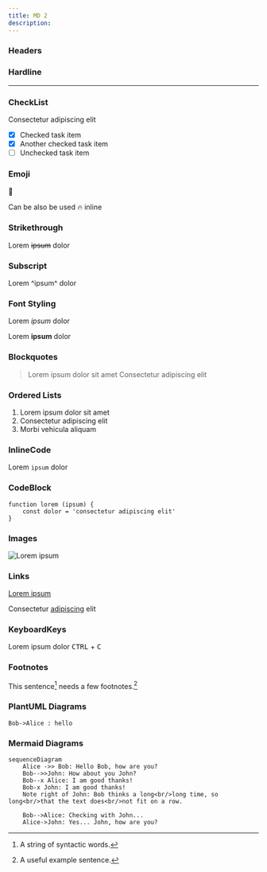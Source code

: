 ```yaml
---
title: MD 2
description:
---
```


### Headers

### Hardline

---

### CheckList

Consectetur adipiscing elit

- [x] Checked task item
- [x] Another checked task item
- [ ] Unchecked task item

### Emoji

:apple:

Can be also be used :fire: inline

### Strikethrough

Lorem ~~ipsum~~ dolor

### Subscript

Lorem ^ipsum^ dolor

### Font Styling

Lorem _ipsum_ dolor

Lorem **ipsum** dolor

### Blockquotes

> Lorem ipsum dolor sit amet
> Consectetur adipiscing elit

### Ordered Lists

1. Lorem ipsum dolor sit amet
1. Consectetur adipiscing elit
1. Morbi vehicula aliquam

### InlineCode

Lorem `ipsum` dolor

### CodeBlock

```
function lorem (ipsum) {
    const dolor = 'consectetur adipiscing elit'
}
```

### Images

![Lorem ipsum](https://picsum.photos/200/300)

### Links

[Lorem ipsum](https://wiki.js.org/about)

Consectetur [adipiscing](/install/requirements) elit

### KeyboardKeys

Lorem ipsum dolor <kbd>CTRL</kbd> + <kbd>C</kbd>

### Footnotes

This sentence[^1] needs a few footnotes.[^2]

[^1]: A string of syntactic words.
[^2]: A useful example sentence.

### PlantUML Diagrams

```plantuml
Bob->Alice : hello
```

### Mermaid Diagrams

```mermaid
sequenceDiagram
    Alice ->> Bob: Hello Bob, how are you?
    Bob-->>John: How about you John?
    Bob--x Alice: I am good thanks!
    Bob-x John: I am good thanks!
    Note right of John: Bob thinks a long<br/>long time, so long<br/>that the text does<br/>not fit on a row.

    Bob-->Alice: Checking with John...
    Alice->John: Yes... John, how are you?
```
